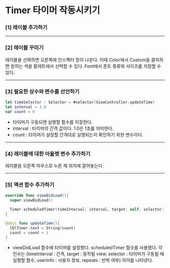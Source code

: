 # Timer 타이머 작동시키기

### [1] 레이블 추가하기

---

### [2] 레이블 꾸미기

레이블을 선택하면 오른쪽에 인스펙터 창이 나온다. 이때 Color에서 Custom을 클릭하면 원하는 색을 팔레트에서 선택할 수 있다. Font에서 폰트 종류와 사이즈를 지정할 수 있다.

---

### [3] 필요한 상수와 변수를 선언하기

```swift
let timeSelector : Selector = #selector(ViewController.updateTime)
let interval = 1.0
var count = 0
```

- 타이머가 구동되면 실행할 함수를 지정한다.
- interval : 타이머의 간격 값이다. 1.0은 1초를 의미한다.
- count : 타이머가 설정할 간격대로 실행되는지 확인하기 위한 변수이다.

---

### [4] 레이블에 대한 아울렛 변수 추가하기

레이블을 오른쪽 마우스로 누른 채 위치에 끌어놓는다.

---

### [5[ 액션 함수 추가하기

```swift
override func viewDidLoad(){
  super.viewDidLoad()

  Timer.scheduledTimer(timeInterval: interval, target: self, selector: timeSelector, userInfo: nil, repeats: true)
}

@objc func updateTime(){
  lblTimer.text = String(count)
  count = count + 1
}
```

- viewDidLoad 함수에 타이머를 설정했다. scheduledTimer 함수를 사용했다. 각 인수는 (timeInterval : 간격, target : 동작될 view, selector : 타이머가 구동될 때 실행할 함수, userInfo : 사용자 정보, repeats : 반복 여부) 의미를 나타낸다.
